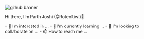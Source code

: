 ![github banner](https://user-images.githubusercontent.com/71367592/203974562-bc5c8807-3792-44ed-ba69-48326c562811.png)
<p align=”center”> Hi there, I’m Parth Joshi (@RotenKiwi)👋 </p>
- 👀 I’m interested in ...
- 🌱 I’m currently learning ...
- 💞️ I’m looking to collaborate on ...
- 📫 How to reach me ...

<!---
RotenKiwi/RotenKiwi is a ✨ special ✨ repository because its `README.md` (this file) appears on your GitHub profile.
You can click the Preview link to take a look at your changes.
--->
